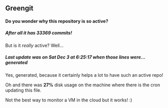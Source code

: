 ## Greengit

#### Do you wonder why this repository is so active?

##### After all it has 33369 commits!

But is it *really* active? Well...

##### Last update was on Sat Dec 3 at 6:25:17 when those lines were... generated

Yes, generated, because it certainly helps a lot to have such an active repo!

Oh and there was **27%** disk usage on the machine
where there is the cron updating this file.

Not the best way to monitor a VM in the cloud but it works! :)
